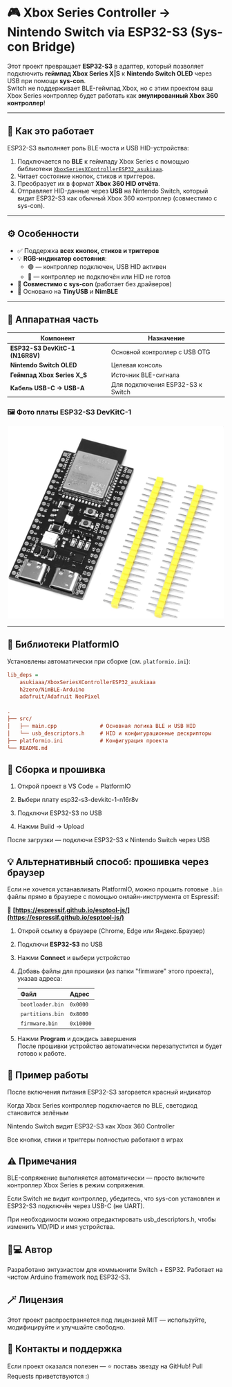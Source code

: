 # 🎮 Xbox Series Controller → Nintendo Switch via ESP32-S3 (Sys-con Bridge)

Этот проект превращает **ESP32-S3** в адаптер, который позволяет подключить **геймпад Xbox Series X|S** к **Nintendo Switch OLED** через USB при помощи **sys-con**.  
Switch не поддерживает BLE-геймпад Xbox, но с этим проектом ваш Xbox Series контроллер будет работать как **эмулированный Xbox 360 контроллер**!

---

## 🧠 Как это работает

ESP32-S3 выполняет роль BLE-моста и USB HID-устройства:
1. Подключается по **BLE** к геймпаду Xbox Series с помощью библиотеки [`XboxSeriesXControllerESP32_asukiaaa`](https://github.com/asukiaaa/XboxSeriesXControllerESP32_asukiaaa).
2. Читает состояние кнопок, стиков и триггеров.
3. Преобразует их в формат **Xbox 360 HID отчёта**.
4. Отправляет HID-данные через **USB** на Nintendo Switch, который видит ESP32-S3 как обычный Xbox 360 контроллер (совместимо с sys-con).

---

## ⚙️ Особенности

- ✅ Поддержка **всех кнопок, стиков и триггеров**
- 💡 **RGB-индикатор состояния**:
  - 🟢 — контроллер подключен, USB HID активен  
  - 🔴 — контроллер не подключён или HID не готов
- 🔌 **Совместимо с sys-con** (работает без драйверов)
- 🧩 Основано на **TinyUSB** и **NimBLE**

---

## 🧰 Аппаратная часть

| Компонент | Назначение |
|------------|------------|
| **ESP32-S3 DevKitC-1 (N16R8V)** | Основной контроллер с USB OTG |
| **Nintendo Switch OLED** | Целевая консоль |
| **Геймпад Xbox Series X_S** | Источник BLE-сигнала |
| **Кабель USB-C → USB-A** | Для подключения ESP32-S3 к Switch |

### 🖼️ Фото платы ESP32-S3 DevKitC-1
<p align="center">
  <img src="https://github.com/sentyay/Xbox_series-NintendoSW/raw/main/images/esp32s3.jpg" alt="ESP32-S3 DevKitC-1" width="500"/>
</p>

---

## 🧩 Библиотеки PlatformIO

Установлены автоматически при сборке (см. `platformio.ini`):

```ini
lib_deps =
    asukiaaa/XboxSeriesXControllerESP32_asukiaaa
    h2zero/NimBLE-Arduino
    adafruit/Adafruit NeoPixel

.
├── src/
│   ├── main.cpp              # Основная логика BLE и USB HID
│   └── usb_descriptors.h     # HID и конфигурационные дескрипторы
├── platformio.ini            # Конфигурация проекта
└── README.md
```

## 🚀 Сборка и прошивка

1. Открой проект в VS Code + PlatformIO

2. Выбери плату esp32-s3-devkitc-1-n16r8v

3. Подключи ESP32-S3 по USB

4. Нажми Build → Upload

После загрузки — подключи ESP32-S3 к Nintendo Switch через USB


## 💡 Альтернативный способ: прошивка через браузер

Если не хочется устанавливать PlatformIO, можно прошить готовые `.bin` файлы прямо в браузере с помощью онлайн-инструмента от Espressif:

🔗 **[https://espressif.github.io/esptool-js/](https://espressif.github.io/esptool-js/)**

1. Открой ссылку в браузере (Chrome, Edge или Яндекс.Браузер)  
2. Подключи **ESP32-S3** по USB  
3. Нажми **Connect** и выбери устройство  
4. Добавь файлы для прошивки (из папки "firmware" этого проекта), указав адреса:

   | Файл | Адрес |
   |-------|--------|
   | `bootloader.bin` | `0x0000` |
   | `partitions.bin` | `0x8000` |
   | `firmware.bin`   | `0x10000`|

5. Нажми **Program** и дождись завершения  
После прошивки устройство автоматически перезапустится и будет готово к работе.

## 🧩 Пример работы

После включения питания ESP32-S3 загорается красный индикатор

Когда Xbox Series контроллер подключается по BLE, светодиод становится зелёным

Nintendo Switch видит ESP32-S3 как Xbox 360 Controller

Все кнопки, стики и триггеры полностью работают в играх

## ⚠️ Примечания

BLE-сопряжение выполняется автоматически — просто включите контроллер Xbox Series в режим сопряжения.

Если Switch не видит контроллер, убедитесь, что sys-con установлен и ESP32-S3 подключён через USB-C (не UART).

При необходимости можно отредактировать usb_descriptors.h, чтобы изменить VID/PID и имя устройства.

## 🧑💻 Автор

Разработано энтузиастом для коммьюнити Switch + ESP32.
Работает на чистом Arduino framework под ESP32-S3.

## 🪄 Лицензия

Этот проект распространяется под лицензией MIT — используйте, модифицируйте и улучшайте свободно.

## 💬 Контакты и поддержка

Если проект оказался полезен — ⭐ поставь звезду на GitHub!
Pull Requests приветствуются :)
